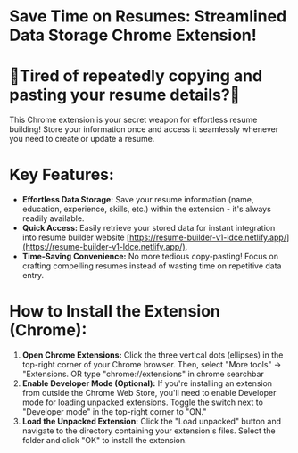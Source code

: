 #  Save Time on Resumes: Streamlined Data Storage Chrome Extension!

# 😤Tired of repeatedly copying and pasting your resume details?🤯
This Chrome extension is your secret weapon for effortless resume building!
Store your information once and access it seamlessly whenever you need to create or update a resume.

# Key Features:

- **Effortless Data Storage:** Save your resume information  (name, education, experience, skills, etc.) within the extension - it's always readily available.
- **Quick Access:** Easily retrieve your stored data for instant integration into resume builder website [https://resume-builder-v1-ldce.netlify.app/](https://resume-builder-v1-ldce.netlify.app/).
- **Time-Saving Convenience:** No more tedious copy-pasting! Focus on crafting compelling resumes instead of wasting time on repetitive data entry.

# How to Install the Extension (Chrome):

1. **Open Chrome Extensions:** Click the three vertical dots (ellipses) in the top-right corner of your Chrome browser. Then, select "More tools" -> "Extensions. OR type "chrome://extensions" in chrome searchbar 
2. **Enable Developer Mode (Optional):** If you're installing an extension from outside the Chrome Web Store, you'll need to enable Developer mode for loading unpacked extensions. Toggle the switch next to "Developer mode" in the top-right corner to "ON."
3. **Load the Unpacked Extension:** Click the "Load unpacked" button and navigate to the directory containing your extension's files. Select the folder and click "OK" to install the extension.


